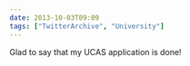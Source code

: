 ```yaml
---
date: 2013-10-03T09:09
tags: ["TwitterArchive", "University"]
---
```

Glad to say that my UCAS application is done!